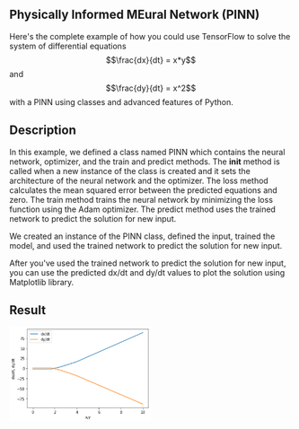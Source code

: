 ## Physically Informed MEural Network (PINN)

Here's the complete example of how you could use TensorFlow to solve the system of differential equations $$\frac{dx}{dt} = x*y$$ and $$\frac{dy}{dt} = x^2$$ with a PINN using classes and advanced features of Python.

## Description
In this example, we defined a class named PINN which contains the neural network, optimizer, and the train and predict methods. The __init__ method is called when a new instance of the class is created and it sets the architecture of the neural network and the optimizer. The loss method calculates the mean squared error between the predicted equations and zero. The train method trains the neural network by minimizing the loss function using the Adam optimizer. The predict method uses the trained network to predict the solution for new input.

We created an instance of the PINN class, defined the input, trained the model, and used the trained network to predict the solution for new input.

After you've used the trained network to predict the solution for new input, you can use the predicted dx/dt and dy/dt values to plot the solution using Matplotlib library.

## Result
<img src="https://github.com/Dartrisen/pinn/blob/main/result.png" width="50%" height="50%">
